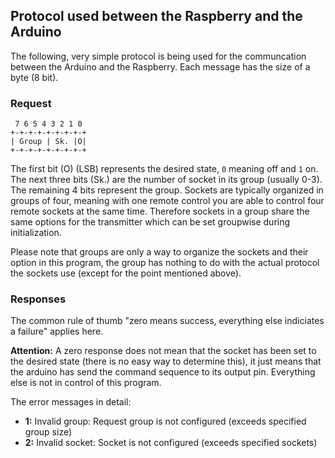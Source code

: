 ## Protocol used between the Raspberry and the Arduino

The following, very simple protocol is being used for the communcation between the Arduino and the Raspberry. Each message has the size of a byte (8 bit).

### Request

```
 7 6 5 4 3 2 1 0
+-+-+-+-+-+-+-+-+
| Group | Sk. |O|
+-+-+-+-+-+-+-+-+
```

The first bit (O) (LSB) represents the desired state, `0` meaning off and `1` on. The next three bits (Sk.) are the number of socket in its group (usually 0-3).
The remaining 4 bits represent the group. Sockets are typically organized in groups of four, meaning with one remote control you are able to control four remote sockets at the same time.
Therefore sockets in a group share the same options for the transmitter which can be set groupwise during initialization.

Please note that groups are only a way to organize the sockets and their option in this program, the group has nothing to do with the actual protocol the sockets use (except for the point mentioned above).

### Responses

The common rule of thumb "zero means success, everything else indiciates a failure" applies here.

__Attention:__ A zero response does not mean that the socket has been set to the desired state (there is no easy way to determine this), it just means that the arduino has send the command sequence to its output pin. Everything else is not in control of this program.

The error messages in detail:
* __1:__ Invalid group: Request group is not configured (exceeds specified group size)
* __2:__ Invalid socket: Socket is not configured (exceeds specified sockets)

